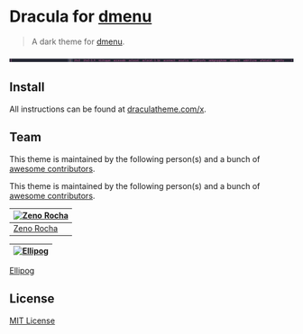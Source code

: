 # Dracula for [dmenu](https://tools.suckless.org/dmenu)

> A dark theme for [dmenu](https://tools.suckless.org/dmenu).

![Screenshot](./screenshot.png)

## Install

All instructions can be found at [draculatheme.com/x](https://draculatheme.com/x).

## Team

This theme is maintained by the following person(s) and a bunch of [awesome contributors](https://github.com/dracula/template/graphs/contributors).

This theme is maintained by the following person(s) and a bunch of [awesome contributors](https://github.com/dracula/template/graphs/contributors).

[![Zeno Rocha](https://github.com/zenorocha.png?size=100)](https://github.com/zenorocha) |
--- |
[Zeno Rocha](https://github.com/zenorocha) |

[![Ellipog](https://github.com/KroFighter.png?size=10)](https://github.com/KroFighter) |
--- |
[Ellipog](https://github.com/KroFighter)

## License

[MIT License](./LICENSE)
